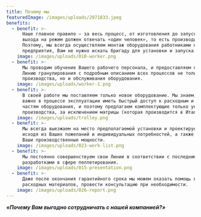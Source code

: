 ```yaml
---
title: Почему мы
featuredImage: /images/uploads/2971833.jpeg
benefits:
  - benefit: >-
      Наше главное правило – за весь процесс, от изготовления до запуска и
      выхода на режим должен отвечать «один человек», то есть производитель.
      Поэтому, мы всегда осуществляем монтаж оборудования работниками нашего
      предприятия, Вам не нужно искать бригаду для установки и запуска.
    image: /images/uploads/010-worker.png
  - benefit: >-
      Мы проводим обучение Вашего рабочего персонала, и предоставляем паспорт на
      Линию гранулирования с подробным описанием всех процессов не только
      производства, но и обслуживания оборудования.
    image: /images/uploads/worker-1.png
  - benefit: >-
      В своей работе мы поставляем только новое оборудование. Мы знаем, как
      важно в процессе эксплуатации иметь быстрый доступ к расходным и запасным
      частям оборудования, и поэтому предлагаем комплектующие только украинского
      производства, за исключением матрицы (которая производится в Италии).
    image: /images/uploads/trolley.png
  - benefit: >-
      Мы всегда выезжаем на место предполагаемой установки и проектируем линии
      исходя из Ваших пожеланий и индивидуальных потребностей, а также учитываем
      Ваши производственные мощности.
    image: /images/uploads/023-work-list.png
  - benefit: >-
      Мы постоянно совершенствуем свои Линии в соответствии с последними
      разработками в сфере пеллетирования.
    image: /images/uploads/015-presentation.png
  - benefit: >-
      Даже после окончания гарантийного срока мы можем оказать помощь в поставке
      расходных материалов, провести консультацию при необходимости.
    image: /images/uploads/026-report.png
---
```

**_«Почему Вам выгодно сотрудничать с нашей компанией?»_**
&nbsp;
